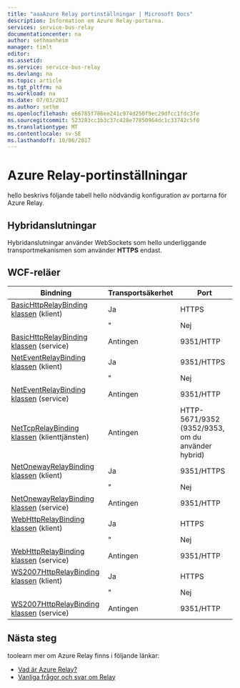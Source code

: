 ```yaml
---
title: "aaaAzure Relay portinställningar | Microsoft Docs"
description: Information om Azure Relay-portarna.
services: service-bus-relay
documentationcenter: na
author: sethmanheim
manager: timlt
editor: 
ms.assetid: 
ms.service: service-bus-relay
ms.devlang: na
ms.topic: article
ms.tgt_pltfrm: na
ms.workload: na
ms.date: 07/03/2017
ms.author: sethm
ms.openlocfilehash: e66785f786ee241c974d250f9ec29dfcc1fdc3fe
ms.sourcegitcommit: 523283cc1b3c37c428e77850964dc1c33742c5f0
ms.translationtype: MT
ms.contentlocale: sv-SE
ms.lasthandoff: 10/06/2017
---
```

# <a name="azure-relay-port-settings"></a>Azure Relay-portinställningar

hello beskrivs följande tabell hello nödvändig konfiguration av portarna för Azure Relay.

## <a name="hybrid-connections"></a>Hybridanslutningar
Hybridanslutningar använder WebSockets som hello underliggande transportmekanismen som använder **HTTPS** endast. 

## <a name="wcf-relays"></a>WCF-reläer
  
|Bindning|Transportsäkerhet|Port|  
|-------------|------------------------|----------|  
|[BasicHttpRelayBinding klassen](/dotnet/api/microsoft.servicebus.basichttprelaybinding) (klient)|Ja|HTTPS| 
| |" |Nej|HTTP|  
|[BasicHttpRelayBinding klassen](/dotnet/api/microsoft.servicebus.basichttprelaybinding) (service)|Antingen|9351/HTTP|  
|[NetEventRelayBinding klassen](/dotnet/api/microsoft.servicebus.neteventrelaybinding) (klient)|Ja|9351/HTTPS|  
||" |Nej|9350/HTTP|  
|[NetEventRelayBinding klassen](/dotnet/api/microsoft.servicebus.neteventrelaybinding) (service)|Antingen|9351/HTTP|  
|[NetTcpRelayBinding klassen](/dotnet/api/microsoft.servicebus.nettcprelaybinding) (klienttjänsten)|Antingen|HTTP-5671/9352 (9352/9353, om du använder hybrid)|  
|[NetOnewayRelayBinding klassen](/dotnet/api/microsoft.servicebus.netonewayrelaybinding) (klient)|Ja|9351/HTTPS|  
||" |Nej|9350/HTTP|  
|[NetOnewayRelayBinding klassen](/dotnet/api/microsoft.servicebus.netonewayrelaybinding) (service)|Antingen|9351/HTTP|  
|[WebHttpRelayBinding klassen](/dotnet/api/microsoft.servicebus.webhttprelaybinding) (klient)|Ja|HTTPS|  
||" |Nej|HTTP|  
|[WebHttpRelayBinding klassen](/dotnet/api/microsoft.servicebus.webhttprelaybinding) (service)|Antingen|9351/HTTP|  
|[WS2007HttpRelayBinding klassen](/dotnet/api/microsoft.servicebus.ws2007httprelaybinding) (klient)|Ja|HTTPS|  
||" |Nej|HTTP|  
|[WS2007HttpRelayBinding klassen](/dotnet/api/microsoft.servicebus.ws2007httprelaybinding) (service)|Antingen|9351/HTTP|

## <a name="next-steps"></a>Nästa steg
toolearn mer om Azure Relay finns i följande länkar:
* [Vad är Azure Relay?](relay-what-is-it.md)
* [Vanliga frågor och svar om Relay](relay-faq.md)